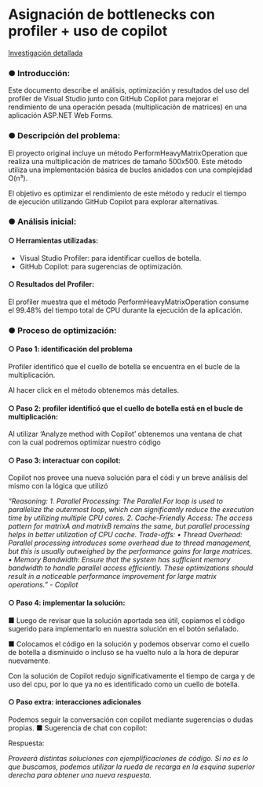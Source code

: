 # Asignación de bottlenecks con profiler + uso de copilot

[Investigación detallada](#)

### ●	Introducción: 
Este documento describe el análisis, optimización y resultados del uso del profiler de Visual Studio junto con GitHub Copilot para mejorar el rendimiento de una operación pesada (multiplicación de matrices) en una aplicación ASP.NET Web Forms. 

### ●	Descripción del problema: 
El proyecto original incluye un método PerformHeavyMatrixOperation que realiza una multiplicación de matrices de tamaño 500x500. Este método utiliza una implementación básica de bucles anidados con una complejidad O(n³). 

El objetivo es optimizar el rendimiento de este método y reducir el tiempo de ejecución utilizando GitHub Copilot para explorar alternativas.  

### ●	Análisis inicial: 
#### ○	Herramientas utilizadas: 
-	Visual Studio Profiler: para identificar cuellos de botella. 
-	GitHub Copilot: para sugerencias de optimización.
#### ○	Resultados del Profiler: 
El profiler muestra que el método PerformHeavyMatrixOperation consume el 99.48% del tiempo total de CPU durante la ejecución de la aplicación.

### ●	Proceso de optimización:
#### ○	Paso 1: identificación del problema
Profiler identificó que el cuello de botella se encuentra en el bucle de la multiplicación.

Al hacer click en el método obtenemos más detalles.
#### ○	Paso 2: profiler identificó que el cuello de botella está en el bucle de multiplicación: 
 
Al utilizar ‘Analyze method with Copilot’ obtenemos una ventana de chat con la cual podremos optimizar nuestro código
#### ○	Paso 3: interactuar con copilot:

Copilot nos provee una nueva solución para el códi y un breve análisis del mismo con la lógica que utilizó
 
_“Reasoning:_
_1.	Parallel Processing: The Parallel.For loop is used to parallelize the outermost loop, which can significantly reduce the execution time by utilizing multiple CPU cores.
2.	Cache-Friendly Access: The access pattern for matrixA and matrixB remains the same, but parallel processing helps in better utilization of CPU cache.
Trade-offs:
•	Thread Overhead: Parallel processing introduces some overhead due to thread management, but this is usually outweighed by the performance gains for large matrices.
•	Memory Bandwidth: Ensure that the system has sufficient memory bandwidth to handle parallel access efficiently.
These optimizations should result in a noticeable performance improvement for large matrix operations.” - Copilot_


#### ○	Paso 4:  implementar la solución: 
  ■	Luego de revisar que la solución aportada sea útil, copiamos el código sugerido para implementarlo en nuestra solución en el botón señalado.
 
  ■	Colocamos el código en la solución y podemos observar como el cuello de botella a disminuido o incluso se ha vuelto nulo a la hora de depurar nuevamente. 
 
Con la solución de Copilot redujo significativamente el tiempo de carga y de uso del cpu, por lo que ya no es identificado como un cuello de botella.  

#### ○	Paso extra: interacciones adicionales 
Podemos seguir la conversación con copilot mediante sugerencias o dudas propias. 
    ■	Sugerencia de chat con copilot: 
 
Respuesta:

 _Proveerá distintas soluciones con ejemplificaciones de código. Si no es lo que buscamos, podemos utilizar la rueda de recarga en la esquina superior derecha para obtener una nueva respuesta._

